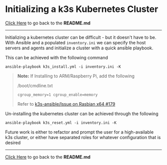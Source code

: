 # Initializing a k3s Kubernetes Cluster

[Click Here](../README.md) to go back to the **README.md**

---

Initializing a kubernetes cluster can be difficult - but it doesn't have to be. With Ansible and a populated `inventory.ini` we can specify the host servers and agents and initialize a cluster with a quick ansible playbook.

This can be achieved with the following command

    ansible-playbook k3s_install.yml -i inventory.ini -K

> **Note:** If Installing to ARM/Raspberry Pi, add the following
>
> /boot/cmdline.txt
>
> ```
> cgroup_memory=1 cgroup_enable=memory
> ```
>
> Refer to [k3s-ansible/Issue on Rasbian x64 #179](https://github.com/k3s-io/k3s-ansible/issues/179)

Un-installing the kubernetes cluster can be achieved through the following

    ansible-playbook k3s_reset.yml -i inventory.ini -K

Future work is either to refactor and prompt the user for a high-available k3s cluster, or either have separated roles for whatever configuration that is desired

---

[Click Here](../README.md) to go back to the **README.md**
